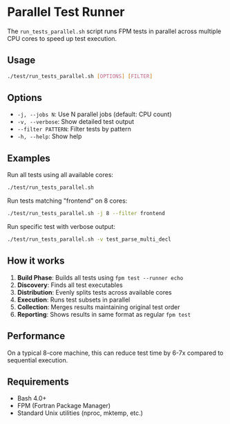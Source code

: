 # Parallel Test Runner

The `run_tests_parallel.sh` script runs FPM tests in parallel across multiple CPU cores to speed up test execution.

## Usage

```bash
./test/run_tests_parallel.sh [OPTIONS] [FILTER]
```

## Options

- `-j, --jobs N`: Use N parallel jobs (default: CPU count)
- `-v, --verbose`: Show detailed test output
- `--filter PATTERN`: Filter tests by pattern
- `-h, --help`: Show help

## Examples

Run all tests using all available cores:
```bash
./test/run_tests_parallel.sh
```

Run tests matching "frontend" on 8 cores:
```bash
./test/run_tests_parallel.sh -j 8 --filter frontend
```

Run specific test with verbose output:
```bash
./test/run_tests_parallel.sh -v test_parse_multi_decl
```

## How it works

1. **Build Phase**: Builds all tests using `fpm test --runner echo`
2. **Discovery**: Finds all test executables
3. **Distribution**: Evenly splits tests across available cores
4. **Execution**: Runs test subsets in parallel
5. **Collection**: Merges results maintaining original test order
6. **Reporting**: Shows results in same format as regular `fpm test`

## Performance

On a typical 8-core machine, this can reduce test time by 6-7x compared to sequential execution.

## Requirements

- Bash 4.0+
- FPM (Fortran Package Manager)
- Standard Unix utilities (nproc, mktemp, etc.)
